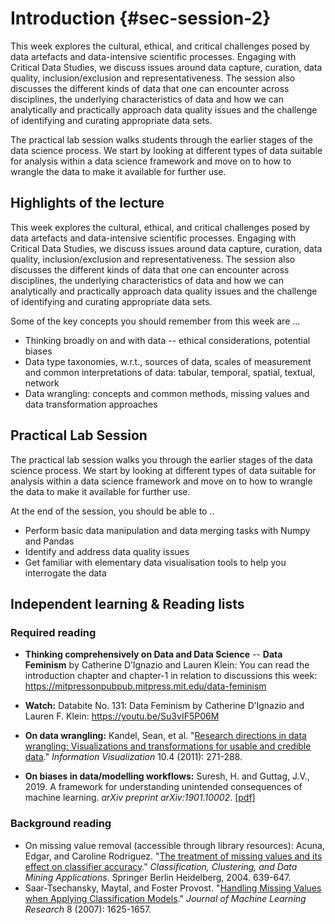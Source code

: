 # Introduction {#sec-session-2}

This week explores the cultural, ethical, and critical challenges posed by data artefacts and data-intensive scientific processes. Engaging with Critical Data Studies, we discuss issues around data capture, curation, data quality, inclusion/exclusion and representativeness. The session also discusses the different kinds of data that one can encounter across disciplines, the underlying characteristics of data and how we can analytically and practically approach data quality issues and the challenge of identifying and curating appropriate data sets.

The practical lab session walks students through the earlier stages of the data science process. We start by looking at different types of data suitable for analysis within a data science framework and move on to how to wrangle the data to make it available for further use.

## Highlights of the lecture

This week explores the cultural, ethical, and critical challenges posed by data artefacts and data-intensive scientific processes. Engaging with Critical Data Studies, we discuss issues around data capture, curation, data quality, inclusion/exclusion and representativeness. The session also discusses the different kinds of data that one can encounter across disciplines, the underlying characteristics of data and how we can analytically and practically approach data quality issues and the challenge of identifying and curating appropriate data sets.

Some of the key concepts you should remember from this week are ...

- Thinking broadly on and with data -- ethical considerations, potential biases
- Data type taxonomies, w.r.t., sources of data, scales of measurement and common interpretations of data: tabular, temporal, spatial, textual, network
- Data wrangling: concepts and common methods, missing values and data transformation approaches

## Practical Lab Session

The practical lab session walks you through the earlier stages of the data science process. We start by looking at different types of data suitable for analysis within a data science framework and move on to how to wrangle the data to make it available for further use.

At the end of the session, you should be able to ..

- Perform basic data manipulation and data merging tasks with Numpy and Pandas
- Identify and address data quality issues
- Get familiar with elementary data visualisation tools to help you interrogate the data

## Independent learning & Reading lists

### Required reading

- **Thinking comprehensively on Data and Data Science** -- **Data Feminism** by Catherine D’Ignazio and Lauren Klein: You can read the introduction chapter and chapter-1 in relation to discussions this week:  https://mitpressonpubpub.mitpress.mit.edu/data-feminism
- **Watch:** Databite No. 131: Data Feminism by Catherine D’Ignazio and Lauren F. Klein: https://youtu.be/Su3vIF5P06M

- **On data wrangling:** Kandel, Sean, et al. "[Research directions in data wrangling: Visualizations and transformations for usable and credible data](http://vis.stanford.edu/files/2011-DataWrangling-IVJ.pdf)." *Information Visualization* 10.4 (2011): 271-288.
- **On biases in data/modelling workflows:** Suresh, H. and Guttag, J.V., 2019. A framework for understanding unintended consequences of machine learning. *arXiv preprint arXiv:1901.10002*. [[pdf](https://arxiv.org/abs/1901.10002)]

### Background reading

- On missing value removal (accessible through library resources): Acuna, Edgar, and Caroline Rodriguez. "[The treatment of missing values and its effect on classifier accuracy](http://sci2s.ugr.es/keel/pdf/specific/capitulo/IFCS04r.pdf)." *Classification, Clustering, and Data Mining Applications*. Springer Berlin Heidelberg, 2004. 639-647.
- Saar-Tsechansky, Maytal, and Foster Provost. "[Handling Missing Values when Applying Classification Models](http://www.jmlr.org/papers/volume8/saar-tsechansky07a/saar-tsechansky07a.pdf)." *Journal of Machine Learning Research* 8 (2007): 1625-1657.
